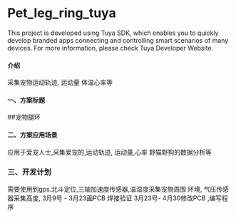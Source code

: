 # Pet_leg_ring_tuya

This project is developed using Tuya SDK, which enables you to quickly develop branded apps connecting and controlling smart scenarios of many devices.         For more information, please check Tuya Developer Website.

#### 介绍
采集宠物运动轨迹, 运动量 体温心率等

#### 一、方案标题
##宠物腿环

#### 二、方案应用场景

应用于爱宠人士,采集爱宠的,运动轨迹, 运动量,心率
野猫野狗的数据分析等

### 三、开发计划
需要使用到gps.北斗定位,三轴加速度传感器,温湿度采集宠物周围 环境, 气压传感器采集高度,
3月9号 - 3月23画PCB 焊接验证
3月23号- 4月30修改PCB ,编写程序
